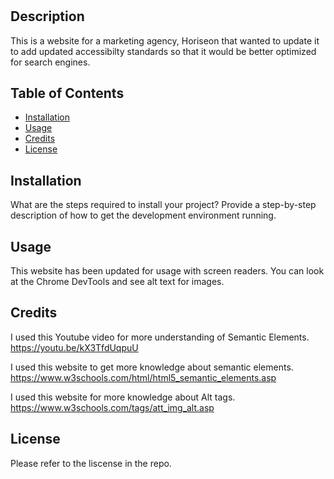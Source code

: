 # <First-Challenge>

## Description

This is a website for a marketing agency, Horiseon that wanted to update it to add updated accessibilty standards so that it would be better optimized for search engines. 

## Table of Contents 

- [Installation](#installation)
- [Usage](#usage)
- [Credits](#credits)
- [License](#license)

## Installation

What are the steps required to install your project? Provide a step-by-step description of how to get the development environment running.

## Usage

This website has been updated for usage with screen readers. You can look at the Chrome DevTools and see alt text for images. 

## Credits
I used this Youtube video for more understanding of Semantic Elements. https://youtu.be/kX3TfdUqpuU 

I used this website to get more knowledge about semantic elements. 
https://www.w3schools.com/html/html5_semantic_elements.asp 

I used this website for more knowledge about Alt tags. 
https://www.w3schools.com/tags/att_img_alt.asp 
## License

Please refer to the liscense in the repo. 